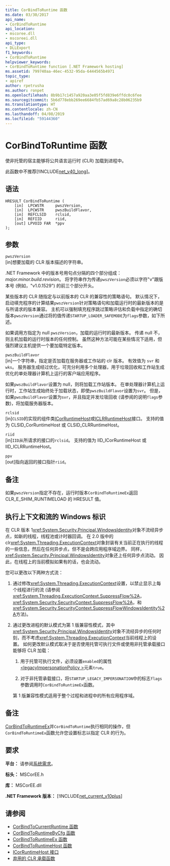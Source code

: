 ```yaml
---
title: CorBindToRuntime 函数
ms.date: 03/30/2017
api_name:
- CorBindToRuntime
api_location:
- mscoree.dll
- mscoreei.dll
api_type:
- DLLExport
f1_keywords:
- CorBindToRuntime
helpviewer_keywords:
- CorBindToRuntime function [.NET Framework hosting]
ms.assetid: 799740aa-46ec-4532-95da-6444565b4971
topic_type:
- apiref
author: rpetrusha
ms.author: ronpet
ms.openlocfilehash: 8b9b17c1457a920aa3e05f5fd839e6ffdc0c6fee
ms.sourcegitcommit: 5b6d778ebb269ee6684fb57ad69a8c28b06235b9
ms.translationtype: HT
ms.contentlocale: zh-CN
ms.lasthandoff: 04/08/2019
ms.locfileid: "59144360"
---
```

# <a name="corbindtoruntime-function"></a>CorBindToRuntime 函数
使非托管的宿主能够将公共语言运行时 (CLR) 加载到进程中。  
  
 此函数中不推荐[!INCLUDE[net_v40_long](../../../../includes/net-v40-long-md.md)]。  
  
## <a name="syntax"></a>语法  
  
```  
HRESULT CorBindToRuntime (  
    [in]  LPCWSTR     pwszVersion,   
    [in]  LPCWSTR     pwszBuildFlavor,   
    [in]  REFCLSID    rclsid,   
    [in]  REFIID      riid,   
    [out] LPVOID FAR  *ppv  
);  
```  
  
## <a name="parameters"></a>参数  
 `pwszVersion`  
 [in]想要加载的 CLR 版本描述的字符串。  
  
 .NET Framework 中的版本号用句点分隔的四个部分组成： *major.minor.build.revision*。 将字符串作为传递`pwszVersion`必须以字符"v"跟版本号 (例如，"v1.0.1529") 的前三个部分开头。  
  
 某些版本的 CLR 随指定与以前版本的 CLR 的兼容性的策略语句。 默认情况下，启动填充程序的计算结果`pwszVersion`针对策略语句和加载运行时的最新版本的是与所请求的版本兼容。 主机可以强制填充程序跳过策略评估和负载中指定的确切版本`pwszVersion`通过将的值传递`STARTUP_LOADER_SAFEMODE`为`flags`参数，如下所述。  
  
 如果调用方指定为 null `pwszVersion`，加载的运行时的最新版本。 传递 null 不，则主机加载的运行时版本的任何控制。 虽然这种方法可能在某些情况下适用，但强烈建议主机提供一个要加载特定版本。  
  
 `pwszBuildFlavor`  
 [in]一个字符串，指定是否加载在服务器或工作站的 clr 版本。 有效值为 `svr` 和 `wks`。 服务器生成经过优化，可充分利用多个处理器，用于垃圾回收和工作站生成优化的单处理器计算机上运行的客户端应用程序。  
  
 如果`pwszBuildFlavor`设置为 null，则将加载工作站版本。 在单处理器计算机上运行时，工作站生成始终处于加载状态，即使`pwszBuildFlavor`设置为`svr`。 但是，如果`pwszBuildFlavor`设置为`svr`，并且指定并发垃圾回收 (请参阅的说明`flags`参数)，将加载服务器版本。  
  
 `rclsid`  
 [in]`CLSID`的实现的组件类[ICorRuntimeHost](../../../../docs/framework/unmanaged-api/hosting/icorruntimehost-interface.md)或[ICLRRuntimeHost](../../../../docs/framework/unmanaged-api/hosting/iclrruntimehost-interface.md)接口。 支持的值为 CLSID_CorRuntimeHost 或 CLSID_CLRRuntimeHost。  
  
 `riid`  
 [in]`IID`从所请求的接口的`rclsid`。 支持的值为 IID_ICorRuntimeHost 或 IID_ICLRRuntimeHost。  
  
 `ppv`  
 [out]指向返回的接口指针`riid`。  
  
## <a name="remarks"></a>备注  
 如果`pwszVersion`指定不存在，运行时版本`CorBindToRuntimeEx`返回 CLR_E_SHIM_RUNTIMELOAD 的 HRESULT 值。  
  
## <a name="execution-context-and-flow-of-windows-identity"></a>执行上下文和流的 Windows 标识  
 在 CLR 版本 1<xref:System.Security.Principal.WindowsIdentity>对象不流经异步点，如新的线程，线程池或计时器回调。 在 2.0 版中的 clr<xref:System.Threading.ExecutionContext>对象封装有关当前正在执行的线程的一些信息，然后在任何异步点，但不是会跨应用程序域边界。 同样，<xref:System.Security.Principal.WindowsIdentity>对象还上任何异步点流动。 因此，在线程上的当前模拟如果有的话，也会流动。  
  
 您可以更改以下两种方式流：  
  
1.  通过修改<xref:System.Threading.ExecutionContext>设置，以禁止显示上每个线程进行的流 (请参阅<xref:System.Threading.ExecutionContext.SuppressFlow%2A>， <xref:System.Security.SecurityContext.SuppressFlow%2A>，和<xref:System.Security.SecurityContext.SuppressFlowWindowsIdentity%2A>方法)。  
  
2.  通过更改进程的默认模式为第 1 版兼容性模式，其中<xref:System.Security.Principal.WindowsIdentity>对象不流经异步的任何时刻，而不考虑<xref:System.Threading.ExecutionContext>当前线程上的设置。 如何更改默认模式取决于是否使用托管可执行文件或使用非托管承载接口能够将 CLR 加载：  
  
    1.  用于托管可执行文件，必须设置`enabled`的属性[ \<legacyImpersonationPolicy >](../../../../docs/framework/configure-apps/file-schema/runtime/legacyimpersonationpolicy-element.md)元素`true`。  
  
    2.  对于非托管承载接口，将`STARTUP_LEGACY_IMPERSONATION`中的标志`flags`参数调用时`CorBindToRuntimeEx`函数。  
  
     第 1 版兼容性模式适用于整个过程和进程中的所有应用程序域。  
  
## <a name="remarks"></a>备注  
 [CorBindToRuntimeEx](../../../../docs/framework/unmanaged-api/hosting/corbindtoruntimeex-function.md)并`CorBindToRuntime`执行相同的操作，但`CorBindToRuntimeEx`函数允许您设置标志以指定 CLR 的行为。  
  
## <a name="requirements"></a>要求  
 **平台：** 请参阅[系统需求](../../../../docs/framework/get-started/system-requirements.md)。  
  
 **标头：** MSCorEE.h  
  
 **库：** MSCorEE.dll  
  
 **.NET Framework 版本：** [!INCLUDE[net_current_v10plus](../../../../includes/net-current-v10plus-md.md)]  
  
## <a name="see-also"></a>请参阅

- [CorBindToCurrentRuntime 函数](../../../../docs/framework/unmanaged-api/hosting/corbindtocurrentruntime-function.md)
- [CorBindToRuntimeByCfg 函数](../../../../docs/framework/unmanaged-api/hosting/corbindtoruntimebycfg-function.md)
- [CorBindToRuntimeEx 函数](../../../../docs/framework/unmanaged-api/hosting/corbindtoruntimeex-function.md)
- [CorBindToRuntimeHost 函数](../../../../docs/framework/unmanaged-api/hosting/corbindtoruntimehost-function.md)
- [ICorRuntimeHost 接口](../../../../docs/framework/unmanaged-api/hosting/icorruntimehost-interface.md)
- [弃用的 CLR 承载函数](../../../../docs/framework/unmanaged-api/hosting/deprecated-clr-hosting-functions.md)
